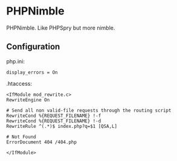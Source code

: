 # PHPNimble

PHPNimble. Like PHPSpry but more nimble.

## Configuration

php.ini:

```
display_errors = On
```

.htaccess:

```
<IfModule mod_rewrite.c>
RewriteEngine On

# Send all non valid-file requests through the routing script
RewriteCond %{REQUEST_FILENAME} !-f
RewriteCond %{REQUEST_FILENAME} !-d
RewriteRule ^(.*)$ index.php?q=$1 [QSA,L]

# Not Found
ErrorDocument 404 /404.php

</IfModule>
```